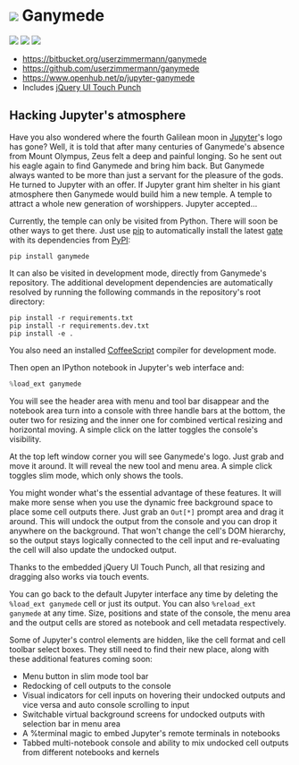 

# ![](https://bitbucket.org/userzimmermann/ganymede/raw/default/ganymede/static/ganymede.svg) Ganymede



[![](https://pypip.in/v/ganymede/badge.svg)](
  https://pypi.python.org/pypi/ganymede)
[![](https://travis-ci.org/userzimmermann/ganymede.svg)](
  https://travis-ci.org/userzimmermann/ganymede)
[![](https://ci.appveyor.com/api/projects/status/49sp18ovmcpp9tmg?svg=true)](
  https://ci.appveyor.com/project/userzimmermann/ganymede)



* https://bitbucket.org/userzimmermann/ganymede
* https://github.com/userzimmermann/ganymede
* https://www.openhub.net/p/jupyter-ganymede
* Includes [jQuery UI Touch Punch](http://touchpunch.furf.com)



## Hacking Jupyter's atmosphere



Have you also wondered where the fourth Galilean moon in [Jupyter](http://jupyter.org)'s logo has gone? Well, it is told that after many centuries of Ganymede's absence from Mount Olympus, Zeus felt a deep and painful longing. So he sent out his eagle again to find Ganymede and bring him back. But Ganymede always wanted to be more than just a servant for the pleasure of the gods. He turned to Jupyter with an offer. If Jupyter grant him shelter in his giant atmosphere then Ganymede would build him a new temple. A temple to attract a whole new generation of worshippers. Jupyter accepted...



Currently, the temple can only be visited from Python. There will soon be other ways to get there. Just use [pip](http://pip-installer.org) to automatically install the latest [gate](https://pypi.python.org/pypi/ganymede) with its dependencies from [PyPI](https://pypi.python.org):

    pip install ganymede



It can also be visited in development mode, directly from Ganymede's repository. The additional development dependencies are automatically resolved by running the following commands in the repository's root directory:

    pip install -r requirements.txt
    pip install -r requirements.dev.txt
    pip install -e .

You also need an installed [CoffeeScript](http://coffeescript.org) compiler for development mode.



Then open an IPython notebook in Jupyter's web interface and:



```python
%load_ext ganymede
```



You will see the header area with menu and tool bar disappear and the notebook area turn into a console with three handle bars at the bottom, the outer two for resizing and the inner one for combined vertical resizing and horizontal moving. A simple click on the latter toggles the console's visibility.



At the top left window corner you will see Ganymede's logo. Just grab and move it around. It will reveal the new tool and menu area. A simple click toggles slim mode, which only shows the tools.



You might wonder what's the essential advantage of these features. It will make more sense when you use the dynamic free background space to place some cell outputs there. Just grab an `Out[*]` prompt area and drag it around. This will undock the output from the console and you can drop it anywhere on the background. That won't change the cell's DOM hierarchy, so the output stays logically connected to the cell input and re-evaluating the cell will also update the undocked output.



Thanks to the embedded jQuery UI Touch Punch, all that resizing and dragging also works via touch events.



You can go back to the default Jupyter interface any time by deleting the `%load_ext ganymede` cell or just its output. You can also `%reload_ext ganymede` at any time. Size, positions and state of the console, the menu area and the output cells are stored as notebook and cell metadata respectively.



Some of Jupyter's control elements are hidden, like the cell format and cell toolbar select boxes. They still need to find their new place, along with these additional features coming soon:

* Menu button in slim mode tool bar
* Redocking of cell outputs to the console
* Visual indicators for cell inputs on hovering their undocked outputs and vice versa and auto console scrolling to input
* Switchable virtual background screens for undocked outputs with selection bar in menu area
* A %terminal magic to embed Jupyter's remote terminals in notebooks
* Tabbed multi-notebook console and ability to mix undocked cell outputs from different notebooks and kernels


